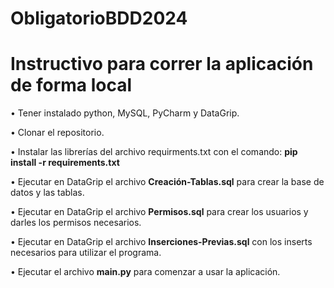 # ObligatorioBDD2024

# Instructivo para correr la aplicación de forma local

• Tener instalado python, MySQL, PyCharm y DataGrip.  

• Clonar el repositorio.  

• Instalar las librerías del archivo requirments.txt con el comando: **pip install -r requirements.txt**  

• Ejecutar en DataGrip el archivo **Creación-Tablas.sql** para crear la base de datos y las tablas.  

• Ejecutar en DataGrip el archivo **Permisos.sql** para crear los usuarios y darles los permisos necesarios. 

• Ejecutar en DataGrip el archivo **Inserciones-Previas.sql** con los inserts necesarios para utilizar el programa.  

• Ejecutar el archivo **main.py** para comenzar a usar la aplicación.   
